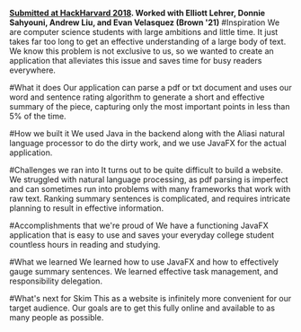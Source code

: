 **[Submitted at HackHarvard 2018](https://devpost.com/software/skim-k9hgbi). Worked with Elliott Lehrer, Donnie Sahyouni, Andrew Liu, and Evan Velasquez (Brown '21)**
#Inspiration
We are computer science students with large ambitions and little time. It just takes far too long to get an effective understanding of a large body of text. We know this problem is not exclusive to us, so we wanted to create an application that alleviates this issue and saves time for busy readers everywhere.

#What it does
Our application can parse a pdf or txt document and uses our word and sentence rating algorithm to generate a short and effective summary of the piece, capturing only the most important points in less than 5% of the time.

#How we built it
We used Java in the backend along with the Aliasi natural language processor to do the dirty work, and we use JavaFX for the actual application.

#Challenges we ran into
It turns out to be quite difficult to build a website. We struggled with natural language processing, as pdf parsing is imperfect and can sometimes run into problems with many frameworks that work with raw text. Ranking summary sentences is complicated, and requires intricate planning to result in effective information.

#Accomplishments that we're proud of
We have a functioning JavaFX application that is easy to use and saves your everyday college student countless hours in reading and studying.

#What we learned
We learned how to use JavaFX and how to effectively gauge summary sentences. We learned effective task management, and responsibility delegation.

#What's next for Skim
This as a website is infinitely more convenient for our target audience. Our goals are to get this fully online and available to as many people as possible.
